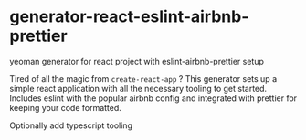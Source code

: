 # generator-react-eslint-airbnb-prettier

yeoman generator for react project with eslint-airbnb-prettier setup

Tired of all the magic from `create-react-app` ?
This generator sets up a simple react application with all the necessary tooling to get started.
Includes eslint with the popular airbnb config and integrated with prettier for keeping your code formatted.

Optionally add typescript tooling

